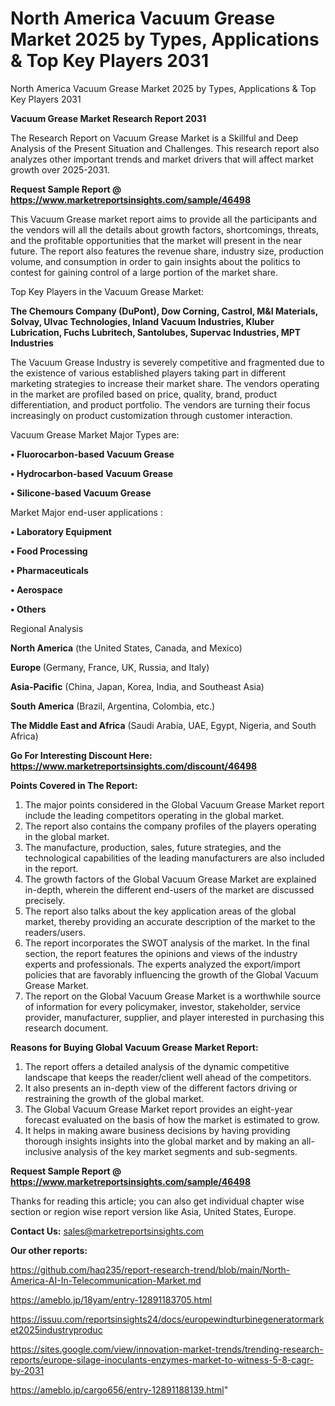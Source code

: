 # North America Vacuum Grease Market 2025 by Types, Applications & Top Key Players 2031
North America Vacuum Grease Market 2025 by Types, Applications & Top Key Players 2031

<strong>Vacuum Grease Market Research Report 2031</strong>

The Research Report on Vacuum Grease Market is a Skillful and Deep Analysis of the Present Situation and Challenges. This research report also analyzes other important trends and market drivers that will affect market growth over 2025-2031.

<strong>Request Sample Report @ <a href=https://www.marketreportsinsights.com/sample/46498>https://www.marketreportsinsights.com/sample/46498</a></strong>

This Vacuum Grease market report aims to provide all the participants and the vendors will all the details about growth factors, shortcomings, threats, and the profitable opportunities that the market will present in the near future. The report also features the revenue share, industry size, production volume, and consumption in order to gain insights about the politics to contest for gaining control of a large portion of the market share.

Top Key Players in the Vacuum Grease Market:

<strong>The Chemours Company (DuPont), Dow Corning, Castrol, M&I Materials, Solvay, Ulvac Technologies, Inland Vacuum Industries, Kluber Lubrication, Fuchs Lubritech, Santolubes, Supervac Industries, MPT Industries</strong>

The Vacuum Grease Industry is severely competitive and fragmented due to the existence of various established players taking part in different marketing strategies to increase their market share. The vendors operating in the market are profiled based on price, quality, brand, product differentiation, and product portfolio. The vendors are turning their focus increasingly on product customization through customer interaction.

Vacuum Grease Market Major Types are:

<strong>•  Fluorocarbon-based Vacuum Grease

•  Hydrocarbon-based Vacuum Grease

•  Silicone-based Vacuum Grease</strong>

Market Major end-user applications :

<strong>•  Laboratory Equipment

•  Food Processing

•  Pharmaceuticals

•  Aerospace

•  Others</strong>

Regional Analysis

</u><strong><b>North America</b></strong> (the United States, Canada, and Mexico)

<strong><b>Europe </b></strong>(Germany, France, UK, Russia, and Italy)

<strong><b>Asia-Pacific</b></strong> (China, Japan, Korea, India, and Southeast Asia)

<strong><b>South America</b></strong> (Brazil, Argentina, Colombia, etc.)

<strong><b>The Middle East and Africa</b></strong> (Saudi Arabia, UAE, Egypt, Nigeria, and South Africa)

<strong>Go For Interesting Discount Here: <a href=https://www.marketreportsinsights.com/discount/46498>https://www.marketreportsinsights.com/discount/46498</a></strong>

<strong>Points Covered in The Report:</strong>
<ol>
  <li>The major points considered in the Global Vacuum Grease Market report include the leading competitors operating in the global market.</li>
  <li>The report also contains the company profiles of the players operating in the global market.</li>
  <li>The manufacture, production, sales, future strategies, and the technological capabilities of the leading manufacturers are also included in the report.</li>
  <li>The growth factors of the Global Vacuum Grease Market are explained in-depth, wherein the different end-users of the market are discussed precisely.</li>
  <li>The report also talks about the key application areas of the global market, thereby providing an accurate description of the market to the readers/users.</li>
  <li>The report incorporates the SWOT analysis of the market. In the final section, the report features the opinions and views of the industry experts and professionals. The experts analyzed the export/import policies that are favorably influencing the growth of the Global Vacuum Grease Market.</li>
  <li>The report on the Global Vacuum Grease Market is a worthwhile source of information for every policymaker, investor, stakeholder, service provider, manufacturer, supplier, and player interested in purchasing this research document.</li>
</ol>
<strong>Reasons for Buying Global Vacuum Grease Market Report:</strong>

<ol>
  <li>The report offers a detailed analysis of the dynamic competitive landscape that keeps the reader/client well ahead of the competitors.</li>
  <li>It also presents an in-depth view of the different factors driving or restraining the growth of the global market.</li>
  <li>The Global Vacuum Grease Market report provides an eight-year forecast evaluated on the basis of how the market is estimated to grow.</li>
  <li>It helps in making aware business decisions by having providing thorough insights insights into the global market and by making an all-inclusive analysis of the key market segments and sub-segments.</li>
</ol>
<strong>Request Sample Report @ <a href=https://www.marketreportsinsights.com/sample/46498>https://www.marketreportsinsights.com/sample/46498</a></strong>


Thanks for reading this article; you can also get individual chapter wise section or region wise report version like Asia, United States, Europe.

<strong>Contact Us:</strong>
sales@marketreportsinsights.com

<strong>Our other reports:</strong>

<a href=https://github.com/haq235/report-research-trend/blob/main/North-America-AI-In-Telecommunication-Market.md>https://github.com/haq235/report-research-trend/blob/main/North-America-AI-In-Telecommunication-Market.md</a>

<a href=https://ameblo.jp/18yam/entry-12891183705.html>https://ameblo.jp/18yam/entry-12891183705.html</a>

<a href=https://issuu.com/reportsinsights24/docs/europewindturbinegeneratormarket2025industryproduc>https://issuu.com/reportsinsights24/docs/europewindturbinegeneratormarket2025industryproduc</a>

<a href=https://sites.google.com/view/innovation-market-trends/trending-research-reports/europe-silage-inoculants-enzymes-market-to-witness-5-8-cagr-by-2031>https://sites.google.com/view/innovation-market-trends/trending-research-reports/europe-silage-inoculants-enzymes-market-to-witness-5-8-cagr-by-2031</a>

<a href=https://ameblo.jp/cargo656/entry-12891188139.html>https://ameblo.jp/cargo656/entry-12891188139.html</a>"
